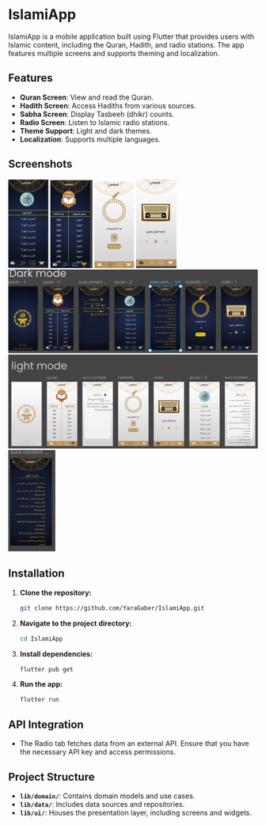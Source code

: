 # IslamiApp

IslamiApp is a mobile application built using Flutter that provides users with Islamic content, including the Quran, Hadith, and radio stations. The app features multiple screens and supports theming and localization.

## Features

- **Quran Screen**: View and read the Quran.
- **Hadith Screen**: Access Hadiths from various sources.
- **Sabha Screen**: Display Tasbeeh (dhikr) counts.
- **Radio Screen**: Listen to Islamic radio stations.
- **Theme Support**: Light and dark themes.
- **Localization**: Supports multiple languages.

## Screenshots
![Hadith Screen](https://github.com/YaraGaber/IslamiApp/blob/master/img/hadeth.PNG?raw=true)
![Quran Screen](https://github.com/YaraGaber/IslamiApp/blob/master/img/quran.PNG?raw=true)
![Sabha Screen](https://github.com/YaraGaber/IslamiApp/blob/master/img/sabha.PNG?raw=true)
![Radio Screen](https://github.com/YaraGaber/IslamiApp/blob/master/img/radio.PNG?raw=true)
![dark theme](https://github.com/YaraGaber/IslamiApp/blob/master/img/dark%20theme.PNG?raw=true)
![light thmeme](https://github.com/YaraGaber/IslamiApp/blob/master/img/light%20theme.PNG?raw=true)
![quran content](https://github.com/YaraGaber/IslamiApp/blob/master/img/sura%20%20content.PNG?raw=true)


## Installation

1. **Clone the repository:**

    ```bash
    git clone https://github.com/YaraGaber/IslamiApp.git
    ```

2. **Navigate to the project directory:**

    ```bash
    cd IslamiApp
    ```

3. **Install dependencies:**

    ```bash
    flutter pub get
    ```

4. **Run the app:**

    ```bash
    flutter run
    ```

## API Integration

- The Radio tab fetches data from an external API. Ensure that you have the necessary API key and access permissions.

## Project Structure

- **`lib/domain/`**: Contains domain models and use cases.
- **`lib/data/`**: Includes data sources and repositories.
- **`lib/ui/`**: Houses the presentation layer, including screens and widgets.

